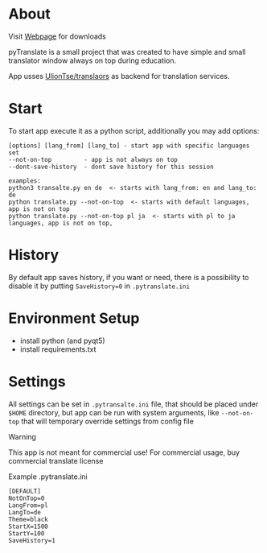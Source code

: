 # About
Visit [Webpage](https://milessic.github.io/pyTranslate/) for downloads

pyTranslate is a small project that was created to have simple and small translator window always on top during education.

App usses [UlionTse/translaors](https://github.com/UlionTse/translators) as backend for translation services.

# Start
To start app execute it as a python script, additionally you may add options:
```
[options] [lang_from] [lang_to] - start app with specific languages set
--not-on-top         - app is not always on top
--dont-save-history  - dont save history for this session 

examples:
python3 transalte.py en de  <- starts with lang_from: en and lang_to: de 
python translate.py --not-on-top  <- starts with default languages, app is not on top
python translate.py --not-on-top pl ja  <- starts with pl to ja languages, app is not on top,

```

# History
By default app saves history, if you want or need, there is a possibility to disable it by putting ``SaveHistory=0`` in ``.pytranslate.ini``


# Environment Setup
- install python (and pyqt5)
- install requirements.txt

# Settings
All settings can be set in ``.pytransalte.ini`` file, that should be placed under ``$HOME`` directory, but app can be run with system arguments, like ``--not-on-top`` that will temporary override settings from config file

> [!WARNING]
> This app is not meant for commercial use!
> For commercial usage, buy commercial translate license

Example .pytranslate.ini
```
[DEFAULT]
NotOnTop=0
LangFrom=pl
LangTo=de
Theme=black
StartX=1500
StartY=100
SaveHistory=1
```
